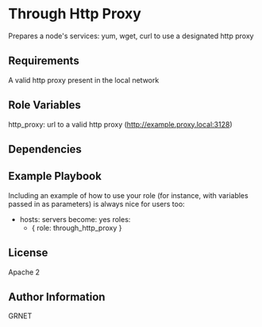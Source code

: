 Through Http Proxy
============================

Prepares a node's services: yum, wget, curl to use a designated http proxy

Requirements
------------

A valid http proxy present in the local network

Role Variables
--------------
http_proxy: url to a valid http proxy (http://example.proxy.local:3128)

Dependencies
------------


Example Playbook
----------------

Including an example of how to use your role (for instance, with variables
passed in as parameters) is always nice for users too:

- hosts:  servers
  become: yes 
  roles: 
    - { role: through_http_proxy }



License
-------

Apache 2

Author Information
------------------

GRNET
